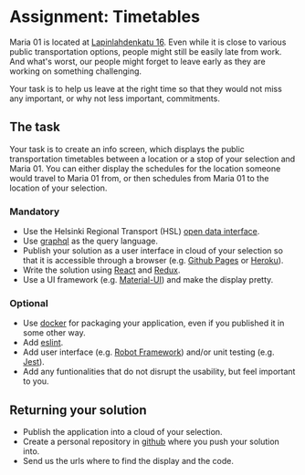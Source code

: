 # Assignment: Timetables

Maria 01 is located at [Lapinlahdenkatu 16](https://www.google.com/maps/place/Lapinlahdenkatu+16,+00180+Helsinki,+Suomi). Even while it is close to various public transportation options, people might still be easily late from work. And what's worst, our people might forget to leave early as they are working on something challenging.

Your task is to help us leave at the right time so that they would not miss any important, or why not less important, commitments.

## The task

Your task is to create an info screen, which displays the public transportation timetables between a location or a stop of your selection and Maria 01. You can either display the schedules for the location someone would travel to Maria 01 from, or then schedules from Maria 01 to the location of your selection.

### Mandatory

* Use the Helsinki Regional Transport (HSL) [open data interface](https://www.hsl.fi/en/opendata).
* Use [graphql](https://graphql.org/) as the query language.
* Publish your solution as a user interface in cloud of your selection so that it is accessible through a browser (e.g. [Github Pages](https://pages.github.com/) or [Heroku](https://www.heroku.com/)).
* Write the solution using [React](https://reactjs.org/) and [Redux](https://redux.js.org/).
* Use a UI framework (e.g. [Material-UI](https://material-ui.com/)) and make the display pretty.

### Optional

* Use [docker](https://docs.docker.com/) for packaging your application, even if you published it in some other way.
* Add [eslint](http://eslint.org/).
* Add user interface (e.g. [Robot Framework](https://robotframework.org/)) and/or unit testing (e.g. [Jest](https://jestjs.io/)).
* Add any funtionalities that do not disrupt the usability, but feel important to you.

## Returning your solution

* Publish the application into a cloud of your selection.
* Create a personal repository in [github](https://github.com) where you push your solution into.
* Send us the urls where to find the display and the code.



